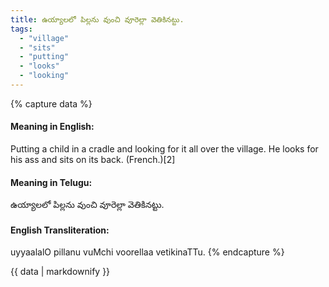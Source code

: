 ```yaml
---
title: ఉయ్యాలలో పిల్లను వుంచి వూరెల్లా వెతికినట్టు.
tags:
  - "village"
  - "sits"
  - "putting"
  - "looks"
  - "looking"
---
```


{% capture data %}
#### Meaning in English:
Putting a child in a cradle and looking for it all over the village.
He looks for his ass and sits on its back. (French.)[2]

#### Meaning in Telugu:
ఉయ్యాలలో పిల్లను వుంచి వూరెల్లా వెతికినట్టు.

#### English Transliteration:
uyyaalalO pillanu vuMchi voorellaa vetikinaTTu.
{% endcapture %}

<div class="notice">{{ data | markdownify }}</div>

